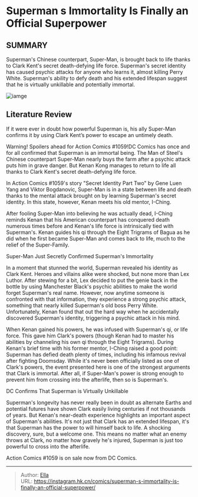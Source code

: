 # Superman s Immortality Is Finally an Official Superpower


## SUMMARY 



  Superman&#39;s Chinese counterpart, Super-Man, is brought back to life thanks to Clark Kent&#39;s secret death-defying life force.   Superman&#39;s secret identity has caused psychic attacks for anyone who learns it, almost killing Perry White.   Superman&#39;s ability to defy death and his extended lifespan suggest that he is virtually unkillable and potentially immortal.  

![iamge](https://static1.srcdn.com/wordpress/wp-content/uploads/2023/07/superman-last-days-lex-luthor-cover-dc.jpg)

## Literature Review

If it were ever in doubt how powerful Superman is, his ally Super-Man confirms it by using Clark Kent’s power to escape an untimely death.




Warning! Spoilers ahead for Action Comics #1059!DC Comics has once and for all confirmed that Superman is an immortal being. The Man of Steel&#39;s Chinese counterpart Super-Man nearly buys the farm after a psychic attack puts him in grave danger. But Kenan Kong manages to return to life all thanks to Clark Kent&#39;s secret death-defying life force.




In Action Comics #1059&#39;s story &#34;Secret Identity Part Two&#34; by Gene Luen Yang and Viktor Bogdanovic, Super-Man is in a state between life and death thanks to the mental attack brought on by learning Superman&#39;s secret identity. In this state, however, Kenan meets his old mentor, I-Ching.

          

After fooling Super-Man into believing he was actually dead, I-Ching reminds Kenan that his American counterpart has conquered death numerous times before and Kenan&#39;s life force is intrinsically tied with Superman&#39;s. Kenan guides his qi through the Eight Trigrams of Bagua as he did when he first became Super-Man and comes back to life, much to the relief of the Super-Family.


 Super-Man Just Secretly Confirmed Superman&#39;s Immortality 
          




In a moment that stunned the world, Superman revealed his identity as Clark Kent. Heroes and villains alike were shocked, but none more than Lex Luthor. After stewing for a bit, Lex decided to put the genie back in the bottle by using Manchester Black&#39;s psychic abilities to make the world forget Superman&#39;s real name. However, now anytime someone is confronted with that information, they experience a strong psychic attack, something that nearly killed Superman&#39;s old boss Perry White. Unfortunately, Kenan found that out the hard way when he accidentally discovered Superman&#39;s identity, triggering a psychic attack in his mind.

When Kenan gained his powers, he was infused with Superman&#39;s qi, or life force. This gave him Clark&#39;s powers (though Kenan had to master his abilities by channeling his own qi through the Eight Trigrams). During Kenan&#39;s brief time with his former mentor, I-Ching raised a good point: Superman has defied death plenty of times, including his infamous revival after fighting Doomsday. While it&#39;s never been officially listed as one of Clark&#39;s powers, the event presented here is one of the strongest arguments that Clark is immortal. After all, if Super-Man&#39;s power is strong enough to prevent him from crossing into the afterlife, then so is Superman&#39;s.






 DC Confirms That Superman is Virtually Unkillable 
          

Superman&#39;s longevity has never really been in doubt as alternate Earths and potential futures have shown Clark easily living centuries if not thousands of years. But Kenan&#39;s near-death experience highlights an important aspect of Superman&#39;s abilities. It&#39;s not just that Clark has an extended lifespan, it&#39;s that Superman has the power to will himself back to life. A shocking discovery, sure, but a welcome one. This means no matter what an enemy throws at Clark, no matter how gravely he&#39;s injured, Superman is just too powerful to cross into the afterlife.

Action Comics #1059 is on sale now from DC Comics.



---

> Author: [Ella](https://instagram.hk.cn/)  
> URL: https://instagram.hk.cn/comics/superman-s-immortality-is-finally-an-official-superpower/  

